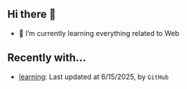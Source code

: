 ## Hi there 👋

- 🌱 I’m currently learning everything related to Web

## Recently with...

<!-- WATCHED_PROJECTS_START_TAG -->
- [learning](https://github.com/hanyaonian/learning/commit/8660aef8a64168b289a37d3517ab636ef5f7b561): Last updated at 6/15/2025, by `GitHub`
<!-- WATCHED_PROJECTS_END_TAG -->
